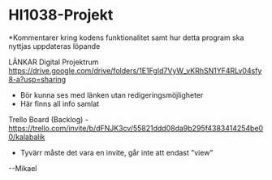 # HI1038-Projekt

*Kommentarer kring kodens funktionalitet samt hur detta program ska nyttjas uppdateras löpande

LÄNKAR
Digital Projektrum
https://drive.google.com/drive/folders/1E1FgId7VyW_vKRhSN1YF4RLv04sfy8-a?usp=sharing
- Bör kunna ses med länken utan redigeringsmöjligheter
- Här finns all info samlat

Trello Board (Backlog) - https://trello.com/invite/b/dFNJK3cv/55821ddd08da9b295f4383414254be00/kalabalik
- Tyvärr måste det vara en invite, går inte att endast "view"

--Mikael
